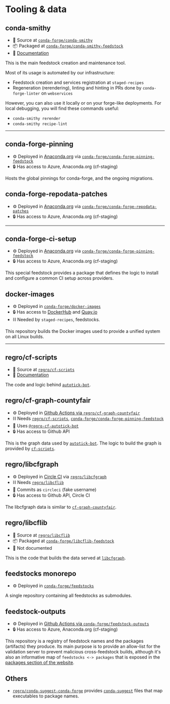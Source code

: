 # Tooling & data

## conda-smithy

- 📜 Source at [`conda-forge/conda-smithy`](https://github.com/conda-forge/conda-smithy)
- 📦 Packaged at [`conda-forge/conda-smithy-feedstock`](https://github.com/conda-forge/conda-smithy-feedstock)
- 📖 [Documentation](https://github.com/conda-forge/conda-smithy/blob/main/README.md)

This is the main feedstock creation and maintenance tool.

Most of its usage is automated by our infrastructure:

- Feedstock creation and services registration at `staged-recipes`
- Regeneration (rerendering), linting and hinting in PRs done by `conda-forge-linter` on `webservices`

However, you can also use it locally or on your forge-like deployments. For local debugging, you will find these commands useful:

- `conda-smithy rerender`
- `conda-smithy recipe-lint`

---

## conda-forge-pinning

- ⚙️ Deployed in [Anaconda.org](https://anaconda.org/conda-forge/conda-forge-pinning) via [`conda-forge/conda-forge-pinning-feedstock`](https://github.com/conda-forge/conda-forge-pinning-feedstock)
- 🔒 Has access to Azure, Anaconda.org (cf-staging)

Hosts the global pinnings for conda-forge, and the ongoing migrations.

## conda-forge-repodata-patches

- ⚙️ Deployed in [Anaconda.org](https://anaconda.org/conda-forge/conda-forge-repodata-patches) via [`conda-forge/conda-forge-repodata-patches`](https://github.com/conda-forge/conda-forge-repodata-patches)
- 🔒 Has access to Azure, Anaconda.org (cf-staging)

---

## conda-forge-ci-setup

- ⚙️ Deployed in [Anaconda.org](https://anaconda.org/conda-forge/conda-forge-ci-setup) via [`conda-forge/conda-forge-pinning-feedstock`](https://github.com/conda-forge/conda-forge-ci-setup-feedstock)
- 🔒 Has access to Azure, Anaconda.org (cf-staging)

This special feedstock provides a package  that defines the logic to install and configure a common CI setup across providers. 

## docker-images

- ⚙️ Deployed in [`conda-forge/docker-images`](https://github.com/conda-forge/docker-images)
- 🔒 Has access to [DockerHub](./services.md#docker-hub) and [Quay.io](./services.md#quay)
- ⛓ Needed by `staged-recipes`, feedstocks.

This repository builds the Docker images used to provide a unified system on all Linux builds.

---

## regro/cf-scripts

- 📜 Source at [`regro/cf-scripts`](https://github.com/regro/cf-scripts)
- 📖 [Documentation](https://regro.github.io/cf-scripts/)

The code and logic behind [`autotick-bot`](./automated-maintenance.md#autotick-bot).

## regro/cf-graph-countyfair

- ⚙️ Deployed in [Github Actions via `regro/cf-graph-countyfair`](https://github.com/regro/cf-graph-countyfair)
- ⛓ Needs [`regro/cf-scripts`](#regrocf-scripts), [`conda-forge/conda-forge-pinning-feedstock`](#conda-forge-pinning)
- 🤖 Uses [`@regro-cf-autotick-bot`](./services.md#bot-accounts)
- 🔒 Has access to Github API

This is the graph data used by [`autotick-bot`](./automated-maintenance.md#autotick-bot).
The logic to build the graph is provided by [`cf-scripts`](#regrocf-scripts).

## regro/libcfgraph

- ⚙️ Deployed in [Circle CI](https://app.circleci.com/pipelines/github/regro/libcfgraph) via [`regro/libcfgraph`](https://github.com/regro/libcfgraph)
- ⛓ Needs [`regro/libcflib`](#regrolibcflib)
- 🤖 Commits as `circleci` (fake username)
- 🔒 Has access to Github API, Circle CI

The libcfgraph data is similar to [`cf-graph-countyfair`](#regrocf-graph-countyfair).

<!-- TODO: Explain differences in form and purpose -->

## regro/libcflib

- 📜 Source at [`regro/libcflib`](https://github.com/regro/libcflib)
- 📦 Packaged at [`conda-forge/libcflib-feedstock`](https://github.com/conda-forge/libcflib-feedstock)
- 📖 Not documented

This is the code that builds the data served at [`libcfgraph`](#regrolibcfgraph).

## feedstocks monorepo

- ⚙️ Deployed in [`conda-forge/feedstocks`](https://github.com/conda-forge/feedstocks)

A single repository containing all feedstocks as submodules.

## feedstock-outputs

- ⚙️ Deployed in [Github Actions via `conda-forge/feedstock-outputs`](https://github.com/conda-forge/feedstock-outputs)
- 🔒 Has access to Azure, Anaconda.org (cf-staging)

This repository is a registry of feedstock names and the packages (artifacts) they produce.
Its main purpose is to provide an allow-list for the validation server to prevent malicious cross-feedstock builds, although it's also an informative map of `feedstocks <-> packages` that is exposed in the [packages section of the website](https://conda-forge.org/feedstock-outputs/).

## Others

- [`regro/conda-suggest-conda-forge`](https://github.com/regro/conda-suggest-conda-forge) provides [`conda-suggest`](https://github.com/conda-incubator/conda-suggest) files that map executables to package names.
